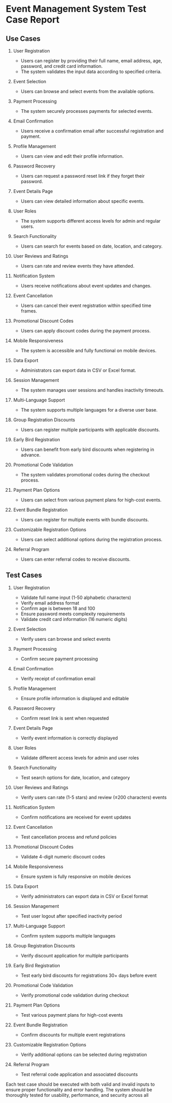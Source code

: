 # Event Management System Test Case Report

## Use Cases

1. User Registration
   - Users can register by providing their full name, email address, age, password, and credit card information.
   - The system validates the input data according to specified criteria.

2. Event Selection
   - Users can browse and select events from the available options.

3. Payment Processing
   - The system securely processes payments for selected events.

4. Email Confirmation
   - Users receive a confirmation email after successful registration and payment.

5. Profile Management
   - Users can view and edit their profile information.

6. Password Recovery
   - Users can request a password reset link if they forget their password.

7. Event Details Page
   - Users can view detailed information about specific events.

8. User Roles
   - The system supports different access levels for admin and regular users.

9. Search Functionality
   - Users can search for events based on date, location, and category.

10. User Reviews and Ratings
    - Users can rate and review events they have attended.

11. Notification System
    - Users receive notifications about event updates and changes.

12. Event Cancellation
    - Users can cancel their event registration within specified time frames.

13. Promotional Discount Codes
    - Users can apply discount codes during the payment process.

14. Mobile Responsiveness
    - The system is accessible and fully functional on mobile devices.

15. Data Export
    - Administrators can export data in CSV or Excel format.

16. Session Management
    - The system manages user sessions and handles inactivity timeouts.

17. Multi-Language Support
    - The system supports multiple languages for a diverse user base.

18. Group Registration Discounts
    - Users can register multiple participants with applicable discounts.

19. Early Bird Registration
    - Users can benefit from early bird discounts when registering in advance.

20. Promotional Code Validation
    - The system validates promotional codes during the checkout process.

21. Payment Plan Options
    - Users can select from various payment plans for high-cost events.

22. Event Bundle Registration
    - Users can register for multiple events with bundle discounts.

23. Customizable Registration Options
    - Users can select additional options during the registration process.

24. Referral Program
    - Users can enter referral codes to receive discounts.

## Test Cases

1. User Registration
   - Validate full name input (1-50 alphabetic characters)
   - Verify email address format
   - Confirm age is between 18 and 100
   - Ensure password meets complexity requirements
   - Validate credit card information (16 numeric digits)

2. Event Selection
   - Verify users can browse and select events

3. Payment Processing
   - Confirm secure payment processing

4. Email Confirmation
   - Verify receipt of confirmation email

5. Profile Management
   - Ensure profile information is displayed and editable

6. Password Recovery
   - Confirm reset link is sent when requested

7. Event Details Page
   - Verify event information is correctly displayed

8. User Roles
   - Validate different access levels for admin and user roles

9. Search Functionality
   - Test search options for date, location, and category

10. User Reviews and Ratings
    - Verify users can rate (1-5 stars) and review (≤200 characters) events

11. Notification System
    - Confirm notifications are received for event updates

12. Event Cancellation
    - Test cancellation process and refund policies

13. Promotional Discount Codes
    - Validate 4-digit numeric discount codes

14. Mobile Responsiveness
    - Ensure system is fully responsive on mobile devices

15. Data Export
    - Verify administrators can export data in CSV or Excel format

16. Session Management
    - Test user logout after specified inactivity period

17. Multi-Language Support
    - Confirm system supports multiple languages

18. Group Registration Discounts
    - Verify discount application for multiple participants

19. Early Bird Registration
    - Test early bird discounts for registrations 30+ days before event

20. Promotional Code Validation
    - Verify promotional code validation during checkout

21. Payment Plan Options
    - Test various payment plans for high-cost events

22. Event Bundle Registration
    - Confirm discounts for multiple event registrations

23. Customizable Registration Options
    - Verify additional options can be selected during registration

24. Referral Program
    - Test referral code application and associated discounts

Each test case should be executed with both valid and invalid inputs to ensure proper functionality and error handling. The system should be thoroughly tested for usability, performance, and security across all 